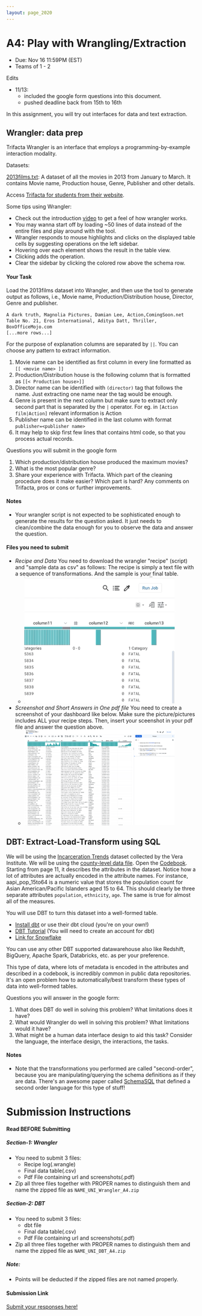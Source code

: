 ```yaml
---
layout: page_2020
---
```


# A4: Play with Wrangling/Extraction

* Due: Nov 16 11:59PM (EST)
* Teams of 1 - 2 


Edits

* 11/13: 
  * included the google form questions into this document.
  * pushed deadline back from 15th to 16th


In this assignment, you will try out interfaces for data and text extraction.  

## Wrangler: data prep

Trifacta Wrangler is an interface that employs a programming-by-example interaction modality.    


Datasets:

[2013films.txt](/files/hdisys/2013films.txt):  A dataset of all the movies in 2013 from January to March. It contains Movie name, Production house, Genre, Publisher and other details.


Access [Trifacta for students from their website](https://www.trifacta.com/start-wrangling/).  


Some tips using Wrangler:

* Check out the introduction [video](https://vimeo.com/19185801) to get a feel of how wrangler works.
* You may wanna start off by loading ~50 lines of data instead of the entire files and play around with the tool.
* Wrangler responds to mouse highlights and clicks on the displayed table cells by suggesting operations on the left sidebar.  
* Hovering over each element shows the result in the table view.  
* Clicking adds the operation.  
* Clear the sidebar by clicking the colored row above the schema row.

#### Your Task

Load the 2013films dataset into Wrangler, and then use the tool to generate output as follows, i.e., Movie name, Production/Distribution house, Director, Genre and publisher. 

	A dark truth, Magnolia Pictures, Damian Lee, Action,ComingSoon.net
	Table No. 21, Eros International, Aditya Datt, Thriller, BoxOfficeMojo.com
	[...more rows...]

For the purpose of explanation columns are separated by `||`. You can choose any pattern to extract information. 

1. Movie name can be identified as first column in every line formatted as ``[[ <movie name> ]]`` 
1. Production/Distribution house is the following column that is formatted as ``[[< Production house>]]``
1. Director name can be identified with `(director)` tag that follows the name. Just extracting one name near the tag would be enough.
1. Genre is present in the next column but make sure to extract only second part that is separated by the `|` operator. For eg. in `[Action film|Action]` relevant information is Action  
1. Publisher name can be identified in the last column with format `publisher=<publisher name>`
1. It may help to skip first few lines that contains html code, so that you process actual records.


Questions you will submit in the google form

1. Which production/distribution house produced the maximum movies?
2. What is the most popular genre?
3. Share your experience with Trifacta. Which part of the cleaning procedure does it make easier? Which part is hard? Any comments on Trifacta, pros or cons or further improvements.


#### Notes

* Your wrangler script is not expected to be sophisticated enough to generate the results for the question asked. It just needs to clean/combine the data enough for you to observe the data and answer the question.

#### Files you need to submit

* _Recipe and Data_ You need to download the wrangler "recipe" (script) and "sample data as csv" as follows: The recipe is simply a text file with a sequence of transformations. And the sample is your final table. 
  * <img src="../files/hdisys/wrangler-export.gif" style="width: 400px;"/>
* _Screenshot and Short Answers in One pdf file_  You need to create a screenshot of your dashboard like below. Make sure the picture/pictures includes ALL your recipe steps. Then, insert your sceenshot in your pdf file and answer the question above.  
  * <img src="../files/hdisys/wrangler.png" style="width: 400px;"/>



## DBT: Extract-Load-Transform using SQL


We will be using the [Incarceration Trends](https://github.com/vera-institute/incarceration-trends) dataset collected by the Vera Institute.   We will be using the [county-level data file](https://github.com/vera-institute/incarceration_trends/blob/master/incarceration_trends.csv?raw=true). Open the [Codebook](https://github.com/vera-institute/incarceration_trends/blob/master/incarceration_trends-Codebook.pdf?raw=true). Starting from page 11, it describes the attributes in the dataset.  Notice how a lot of attributes are actually encoded in the attribute names.  For instance, aapi_pop_15to64 is a numeric value that stores the population count for Asian American/Pacific Islanders aged 15 to 64.  This should clearly be three separate attributes `population`, `ethnicity`, `age`.  The same is true for almost all of the measures.

You will use DBT to turn this dataset into a well-formed table.

* [Install dbt](https://docs.getdbt.com/dbt-cli/installation) or use their dbt cloud (you're on your own!)
* [DBT Tutorial](https://courses.getdbt.com/courses/fundamentals) (You will need to create an account for dbt)
* [Link for Snowflake](https://signup.snowflake.com/)

You can use any other DBT supported datawarehouse also like Redshift, BigQuery, Apache Spark, Databricks, etc. as per your preference.

This type of data, where lots of metadata is encoded in the attributes and described in a codebook, is incredibly common in public data repositories.  It's an open problem how to automatically/best transform these types of data into well-formed tables.

Questions you will answer in the google form:

1. What does DBT do well in solving this problem?  What limitations does it have?
2. What would Wrangler do well in solving this problem?    What limitations would it have?
3. What might be a human data interface design to aid this task?    Consider the language, the interface design, the interactions, the tasks.


#### Notes

* Note that the transformations you performed are called "second-order", because you are manipulating/querying the schema definitions as if they are data.   There's an awesome paper called [SchemaSQL](https://citeseerx.ist.psu.edu/viewdoc/download?doi=10.1.1.46.9541&rep=rep1&type=pdf) that defined a second order language for this type of stuff! 


# Submission Instructions

#### Read BEFORE Submitting

##### Section-1: Wrangler
* You need to submit 3 files:
  * Recipe log(.wrangle)
  * Final data table(.csv)
  * Pdf File containing url and screenshots(.pdf)
* Zip all three files together with PROPER names to distinguish them and name the zipped file as `NAME_UNI_Wrangler_A4.zip`

##### Section-2: DBT
* You need to submit 3 files:
  * dbt file
  * Final data table(.csv)
  * Pdf File containing url and screenshots(.pdf)
* Zip all three files together with PROPER names to distinguish them and name the zipped file as `NAME_UNI_DBT_A4.zip`

##### Note: 

* Points will be deducted if the zipped files are not named properly.


#### Submission Link

[Submit your responses here!](https://docs.google.com/forms/d/e/1FAIpQLScrivDyDWqH0Tmy_-JAP7_Y0fqp7RItP6f70V4gzCf64TwPdg/viewform?usp=sf_link)
